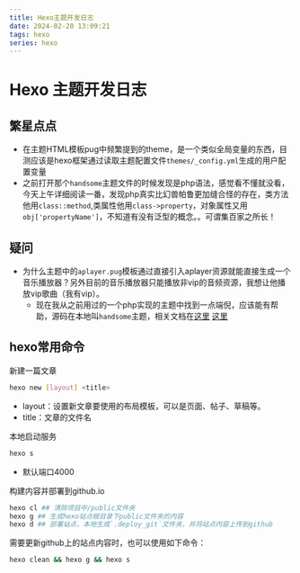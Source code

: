 ```yaml
---
title: Hexo主题开发日志
date: 2024-02-20 13:09:21
tags: hexo
series: hexo
---
```


# Hexo 主题开发日志

## 繁星点点
  - 在主题HTML模板pug中频繁提到的theme，是一个类似全局变量的东西，目测应该是hexo框架通过读取主题配置文件`themes/_config.yml`生成的用户配置变量
  - 之前打开那个`handsome`主题文件的时候发现是php语法，感觉看不懂就没看，今天上午详细阅读一番，发现php真实比幻兽帕鲁更加缝合怪的存在，类方法他用`class::method`,类属性他用`class->property`，对象属性又用`obj['propertyName']`，不知道有没有泛型的概念。。可谓集百家之所长！

## 疑问
  - 为什么主题中的`aplayer.pug`模板通过直接引入aplayer资源就能直接生成一个音乐播放器？另外目前的音乐播放器只能播放非vip的音频资源，我想让他播放vip歌曲（我有vip）。
    - 现在我从之前用过的一个php实现的主题中找到一点端倪，应该能有帮助，源码在本地叫`handsome`主题，相关文档在[这里](https://auth.ihewro.com/user/docs#/preference/player) [这里](https://auth.ihewro.com/user/docs#/preference/shortCode?id=%e9%9f%b3%e4%b9%90)

## hexo常用命令

新建一篇文章
 ```sh
 hexo new [layout] <title>
 ```
- layout：设置新文章要使用的布局模板，可以是页面、帖子、草稿等。
- title：文章的文件名

本地启动服务
```sh
hexo s
```
- 默认端口4000

构建内容并部署到github.io
```sh
hexo cl ## 清除项目中/public文件夹
hexo g ## 生成hexo站点根目录下public文件夹的内容
hexo d ## 部署站点，本地生成`.deploy_git`文件夹，并将站点内容上传到github
```
需要更新github上的站点内容时，也可以使用如下命令：
```sh
hexo clean && hexo g && hexo s
```